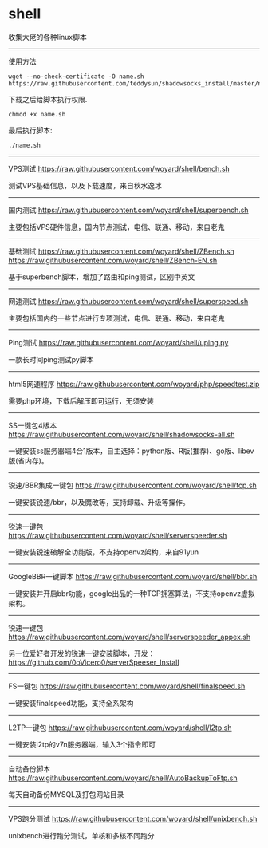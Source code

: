 # shell
收集大佬的各种linux脚本


----------
使用方法

    wget --no-check-certificate -O name.sh https://raw.githubusercontent.com/teddysun/shadowsocks_install/master/name.sh

下载之后给脚本执行权限.

    chmod +x name.sh

最后执行脚本:

    ./name.sh

----------

VPS测试
https://raw.githubusercontent.com/woyard/shell/bench.sh

测试VPS基础信息，以及下载速度，来自秋水逸冰

----------


国内测试
https://raw.githubusercontent.com/woyard/shell/superbench.sh

主要包括VPS硬件信息，国内节点测试，电信、联通、移动，来自老鬼

----------

基础测试
https://raw.githubusercontent.com/woyard/shell/ZBench.sh
https://raw.githubusercontent.com/woyard/shell/ZBench-EN.sh

基于superbench脚本，增加了路由和ping测试，区别中英文

----------

网速测试
https://raw.githubusercontent.com/woyard/shell/superspeed.sh

主要包括国内的一些节点进行专项测试，电信、联通、移动，来自老鬼

----------

Ping测试
https://raw.githubusercontent.com/woyard/shell/uping.py

一款长时间ping测试py脚本

----------

html5网速程序
https://raw.githubusercontent.com/woyard/php/speedtest.zip

需要php环境，下载后解压即可运行，无须安装

----------

SS一键包4版本
https://raw.githubusercontent.com/woyard/shell/shadowsocks-all.sh

一键安装ss服务器端4合1版本，自主选择：python版、R版(推荐)、go版、libev版(省内存)。

----------

锐速/BBR集成一键包
https://raw.githubusercontent.com/woyard/shell/tcp.sh

一键安装锐速/bbr，以及魔改等，支持卸载、升级等操作。

----------

锐速一键包
https://raw.githubusercontent.com/woyard/shell/serverspeeder.sh

一键安装锐速破解全功能版，不支持openvz架构，来自91yun

----------

GoogleBBR一键脚本
https://raw.githubusercontent.com/woyard/shell/bbr.sh

一键安装并开启bbr功能，google出品的一种TCP拥塞算法，不支持openvz虚拟架构。

----------

锐速一键包
https://raw.githubusercontent.com/woyard/shell/serverspeeder_appex.sh

另一位爱好者开发的锐速一键安装脚本，开发：https://github.com/0oVicero0/serverSpeeser_Install

----------

FS一键包
https://raw.githubusercontent.com/woyard/shell/finalspeed.sh

一键安装finalspeed功能，支持全系架构

----------

L2TP一键包
https://raw.githubusercontent.com/woyard/shell/l2tp.sh

一键安装l2tp的v7n服务器端，输入3个指令即可

----------

自动备份脚本
https://raw.githubusercontent.com/woyard/shell/AutoBackupToFtp.sh

每天自动备份MYSQL及打包网站目录

----------

VPS跑分测试
https://raw.githubusercontent.com/woyard/shell/unixbench.sh

unixbench进行跑分测试，单核和多核不同跑分



